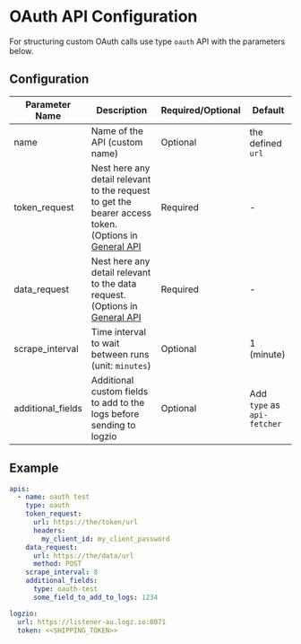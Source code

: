 # OAuth API Configuration
For structuring custom OAuth calls use type `oauth` API with the parameters below.

## Configuration
| Parameter Name    | Description                                                                                                                  | Required/Optional | Default                     |
|-------------------|------------------------------------------------------------------------------------------------------------------------------|-------------------|-----------------------------|
| name              | Name of the API (custom name)                                                                                                | Optional          | the defined `url`           |
| token_request     | Nest here any detail relevant to the request to get the bearer access token. (Options in [General API](../general/README.md) | Required          | -                           |
| data_request      | Nest here any detail relevant to the data request. (Options in [General API](../general/README.md)                           | Required          | -                           |
| scrape_interval   | Time interval to wait between runs (unit: `minutes`)                                                                         | Optional          | 1 (minute)                  |
| additional_fields | Additional custom fields to add to the logs before sending to logzio                                                         | Optional          | Add `type` as `api-fetcher` |

## Example
```Yaml
apis:
  - name: oauth test
    type: oauth
    token_request:
      url: https://the/token/url
      headers:
        my_client_id: my_client_password
    data_request:
      url: https://the/data/url
      method: POST
    scrape_interval: 8
    additional_fields:
      type: oauth-test
      some_field_to_add_to_logs: 1234

logzio:
  url: https://listener-au.logz.io:8071
  token: <<SHIPPING_TOKEN>>
```
